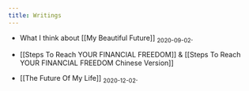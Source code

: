 ```yaml
---
title: Writings
---
```


- What I think about [[My Beautiful Future]] <sub>2020-09-02</sub>.

- [[Steps To Reach YOUR FINANCIAL FREEDOM]] & [[Steps To Reach YOUR FINANCIAL FREEDOM Chinese Version]]

- [[The Future Of My Life]] <sub>2020-12-02</sub>.
